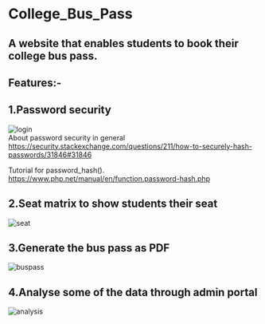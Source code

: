 # College_Bus_Pass
## A website that enables students to book their college bus pass.

## Features:-
## 1.Password security
![login](https://user-images.githubusercontent.com/73852505/124103274-be65a900-da7e-11eb-9ead-5a8b174a2f63.png)<br>
About password security in general
https://security.stackexchange.com/questions/211/how-to-securely-hash-passwords/31846#31846

Tutorial for password_hash().
https://www.php.net/manual/en/function.password-hash.php

## 2.Seat matrix to show students their seat
![seat](https://user-images.githubusercontent.com/73852505/124103623-18666e80-da7f-11eb-8344-17a15519d33b.png)<br>
## 3.Generate the bus pass as PDF
![buspass](https://user-images.githubusercontent.com/73852505/124103601-10a6ca00-da7f-11eb-9aa8-854f4aef32b3.png)
## 4.Analyse some of the data through admin portal
![analysis](https://user-images.githubusercontent.com/73852505/124103611-14d2e780-da7f-11eb-9fa9-df40a3687190.png)


